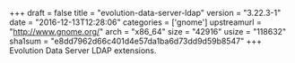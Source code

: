 +++
draft = false
title = "evolution-data-server-ldap"
version = "3.22.3-1"
date = "2016-12-13T12:28:06"
categories = ['gnome']
upstreamurl = "http://www.gnome.org/"
arch = "x86_64"
size = "42916"
usize = "118632"
sha1sum = "e8dd7962d66c401d4e57da1ba6d73dd9d59b8547"
+++
Evolution Data Server LDAP extensions.